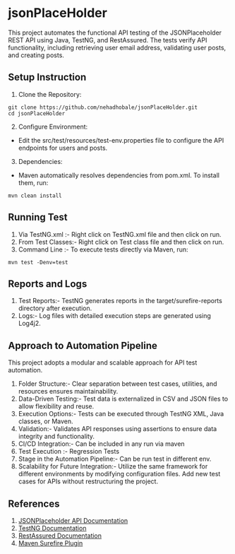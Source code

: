 # jsonPlaceHolder
This project automates the functional API testing of the JSONPlaceholder REST API using Java, TestNG, and RestAssured. The tests verify API functionality, including retrieving user email address, validating user posts, and creating posts.

## Setup Instruction
1. Clone the Repository: 
````
git clone https://github.com/nehadhobale/jsonPlaceHolder.git
cd jsonPlaceHolder
````
2. Configure Environment:
- Edit the src/test/resources/test-env.properties file to configure the API endpoints for users and posts.
3. Dependencies:
- Maven automatically resolves dependencies from pom.xml. To install them, run:
````
mvn clean install
````
## Running Test
1. Via TestNG.xml :- Right click on TestNG.xml file and then click on run.
2. From Test Classes:- Right click on Test class file and then click on run.
3. Command Line :- To execute tests directly via Maven, run:
````
mvn test -Denv=test 
````
## Reports and Logs
1. Test Reports:-
TestNG generates reports in the target/surefire-reports directory after execution.
2. Logs:-
Log files with detailed execution steps are generated using Log4j2.

## Approach to Automation Pipeline
This project adopts a modular and scalable approach for API test automation.
1. Folder Structure:- Clear separation between test cases, utilities, and resources ensures maintainability.
2. Data-Driven Testing:- Test data is externalized in CSV and JSON files to allow flexibility and reuse.
3. Execution Options:- Tests can be executed through TestNG XML, Java classes, or Maven.
4. Validation:- Validates API responses using assertions to ensure data integrity and functionality.
5. CI/CD Integration:- Can be included in any run via maven
6. Test Execution :- Regression Tests
7. Stage in the Automation Pipeline:- Can be run test in different env.
8. Scalability for Future Integration:- Utilize the same framework for different environments by modifying configuration files. 
   Add new test cases for APIs without restructuring the project.

## References
1. [JSONPlaceholder API Documentation](https://jsonplaceholder.typicode.com/)
2. [TestNG Documentation](https://testng.org/doc/)
3. [RestAssured Documentation](https://rest-assured.io/)
4. [Maven Surefire Plugin](https://maven.apache.org/surefire/maven-surefire-plugin/)
